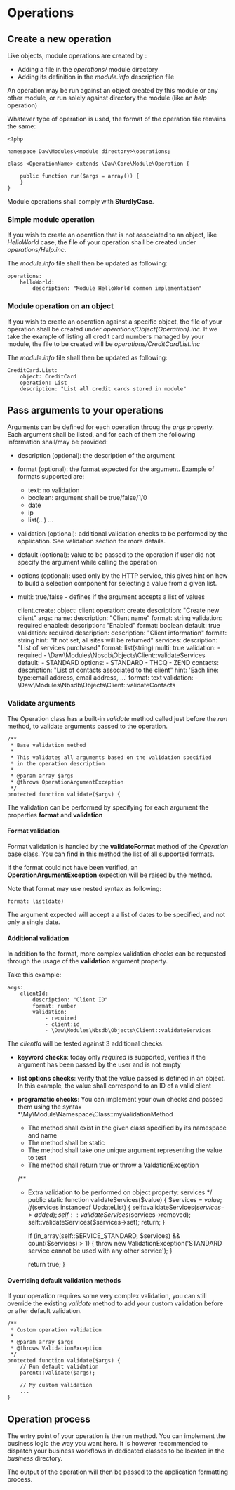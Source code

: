 # Operations

## Create a new operation

Like objects, module operations are created by :
 * Adding a file in the *operations/* module directory
 * Adding its definition in the *module.info* description file

An operation may be run against an object created by this module or any other module, or run solely against directory the module (like an *help* operation)

Whatever type of operation is used, the format of the operation file remains the same:

    <?php

    namespace Daw\Modules\<module directory>\operations;

    class <OperationName> extends \Daw\Core\Module\Operation {

        public function run($args = array()) {
        }
    }

Module operations shall comply with **SturdlyCase**.


### Simple module operation

If you wish to create an operation that is not associated to an object, like *HelloWorld* case, the file of your operation shall be created under *operations/Help.inc*.

The *module.info* file shall then be updated as following:

    operations:
        helloWorld:
            description: "Module HelloWorld common implementation"



### Module operation on an object

If you wish to create an operation against a specific object, the file of your operation shall be created under *operations/${Object}${Operation}.inc*. If we take the example of listing all credit card numbers managed by your module, the file to be created will be *operations/CreditCardList.inc*

The *module.info* file shall then be updated as following:

    CreditCard.List:
        object: CreditCard
        operation: List
        description: "List all credit cards stored in module"


## Pass arguments to your operations

Arguments can be defined for each operation throug the *args* property. Each argument shall be listed, and for each of them the following information shall/may be provided:
 - description (optional): the description of the argument
 - format (optional): the format expected for the argument. Example of formats supported are:
    - text: no validation
    - boolean: argument shall be true/false/1/0
    - date
    - ip
    - list(...)
    ...
 - validation (optional): additional validation checks to be performed by the application. See validation section for more details.
 - default (optional): value to be passed to the operation if user did not specify the argument while calling the operation
 - options (optional): used only by the HTTP service, this gives hint on how to build a selection component for selecting a value from a given list.
 - multi: true/false - defines if the argument accepts a list of values


    client.create:
        object: client
        operation: create
        description: "Create new client"
        args:
            name:
                description: "Client name"
                format: string
                validation: required
            enabled:
                description: "Enabled"
                format: boolean
                default: true
                validation: required
            description:
                description: "Client information"
                format: string
                hint: "If not set, all sites will be returned"
            services:
                description: "List of services purchased"
                format: list(string)
                multi: true
                validation:
                    - required
                    - \Daw\Modules\Nbsdb\Objects\Client::validateServices
                default:
                    - STANDARD
                options:
                    - STANDARD
                    - THCQ
                    - ZEND
            contacts:
                description: "List of contacts associated to the client"
                hint: 'Each line: type:email address, email address, ...'
                format: text
                validation:
                    - \Daw\Modules\Nbsdb\Objects\Client::validateContacts


### Validate arguments

The Operation class has a built-in *validate* method called just before the *run* method, to validate arguments passed to the operation.

    /**
     * Base validation method
     *
     * This validates all arguments based on the validation specified
     * in the operation description
     *
     * @param array $args
     * @throws OperationArgumentException
     */
    protected function validate($args) {


The validation can be performed by specifying for each argument the properties **format** and **validation**

#### Format validation

Format validation is handled by the **validateFormat** method of the *Operation* base class. You can find in this method the list of all supported formats.

If the format could not have been verified, an **OperationArgumentException** expection will be raised by the method.

Note that format may use nested syntax as following:

    format: list(date)

The argument expected will accept a a list of dates to be specified, and not only a single date.


#### Additional validation

In addition to the format, more complex validation checks can be requested through the usage of the **validation** argument property.

Take this example:

    args:
        clientId:
            description: "Client ID"
            format: number
            validation:
                - required
                - client:id
                - \Daw\Modules\Nbsdb\Objects\Client::validateServices


The *clientId* will be tested against 3 additional checks:
 - **keyword checks**: today only *required* is supported, verifies if the argument has been passed by the user and is not empty
 - **list options checks**: verify that the value passed is defined in an object. In this example, the value shall correspond to an ID of a valid client
 - **programatic checks**: You can implement your own checks and passed them using the syntax *\My\Module\Namespace\Class::myValidationMethod
    - The method shall exist in the given class specified by its namespace and name
    - The method shall be static
    - The method shall take one unique argument representing the value to test
    - The method shall return true or throw a ValdationException

    /**
     * Extra validation to be performed on object property: services
     */
    public static function validateServices($value) {
        $services = $value;
        if ($services instanceof UpdateList) {
            self::validateServices($services->added);
            self::validateServices($services->removed);
            self::validateServices($services->set);
            return;
        }

        if (in_array(self::SERVICE_STANDARD, $services) && count($services) > 1) {
            throw new ValidationException('STANDARD service cannot be used with any other service');
        }

        return true;
    }


#### Overriding default validation methods

If your operation requires some very complex validation, you can still override the existing *validate* method to add your custom validation before or after default validation.

    /**
     * Custom operation validation
     *
     * @param array $args
     * @throws ValidationException
     */
    protected function validate($args) {
        // Run default validation
        parent::validate($args);

        // My custom validation
        ...
    }


## Operation process

The entry point of your operation is the run method. You can implement the business logic the way you want here. It is however recommended to dispatch your business workflows in dedicated classes to be located in the *business* directory.

The output of the operation will then be passed to the application formatting process.